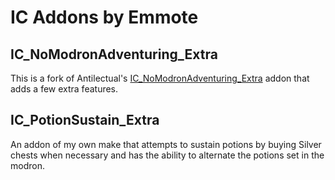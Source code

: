 # IC Addons by Emmote

## IC_NoModronAdventuring_Extra

This is a fork of Antilectual's [IC_NoModronAdventuring_Extra](https://github.com/antilectual/IC_Addons/tree/main/IC_Addons/IC_NoModronAdventuring_Extra) addon that adds a few extra features.

## IC_PotionSustain_Extra

An addon of my own make that attempts to sustain potions by buying Silver chests when necessary and has the ability to alternate the potions set in the modron.
